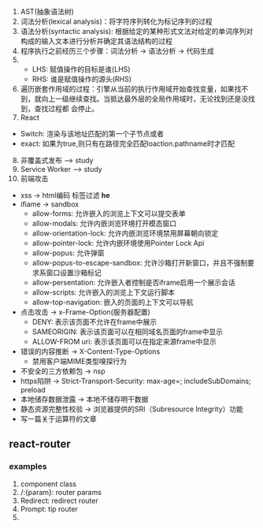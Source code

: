 1. AST(抽象语法树)
2. 词法分析(lexical analysis)：将字符序列转化为标记序列的过程
3. 语法分析(syntactic analysis): 根据给定的某种形式文法对给定的单词序列对构成的输入文本进行分析并确定其语法结构的过程
4. 程序执行之前经历三个步骤：词法分析 -> 语法分析 -> 代码生成
5. * LHS: 赋值操作的目标是谁(LHS)
   * RHS: 谁是赋值操作的源头(RHS)
6. 遍历嵌套作用域的过程：引擎从当前的执行作用域开始查找变量，如果找不到，就向上一级继续查找。当抵达最外层的全局作用域时，无论找到还是没找到，查找过程都 会停止。
7. React
  * Switch: 渲染与该地址匹配的第一个子节点<Route>或者<Redirect>
  * exact: 如果为true,则只有在路径完全匹配loaction.pathname时才匹配
8. 非覆盖式发布           --> study
9. Service Worker       --> study
10. 前端攻击
  * xss -> html编码 标签过滤 **he**
  * ifiame  -> sandbox
    * allow-forms: 允许嵌入的浏览上下文可以提交表单
    * allow-modals: 允许内嵌浏览环境打开模态窗口
    * allow-orientation-lock: 允许内嵌浏览环境禁用屏幕朝向锁定
    * allow-pointer-lock: 允许内嵌环境使用Pointer Lock Api
    * allow-popus: 允许弹窗
    * allow-popus-to-escape-sandbox: 允许沙箱打开新窗口，并且不强制要求系窗口设置沙箱标记
    * allow-persentation: 允许嵌入者控制是否iframe启用一个展示会话
    * allow-scripts: 允许嵌入的浏览上下文运行脚本
    * allow-top-navigation: 嵌入的页面的上下文可以导航
  * 点击攻击  -> x-Frame-Option(服务器配置)
    * DENY: 表示该页面不允许在frame中展示
    * SAMEORIGIN: 表示该页面可以在相同域名页面的frame中显示
    * ALLOW-FROM uri: 表示该页面可以在指定来源frame中显示
  * 错误的内容推断 -> X-Content-Type-Options
    * 禁用客户端MIME类型嗅探行为
  * 不安全的三方依赖包 -> nsp
  * https陷阱 -> Strict-Transport-Security: max-age=<seconds>; includeSubDomains; preload
  * 本地储存数据泄露 -> 本地不储存明干数据
  * 静态资源完整性校验 -> 浏览器提供的SRI（Subresource Integrity）功能
* 写一篇关于运算符的文章

## react-router
### examples
1. component class
2. /:{param}:  router params
3. Redirect: redirect router
4. Prompt: tip router
5. 
